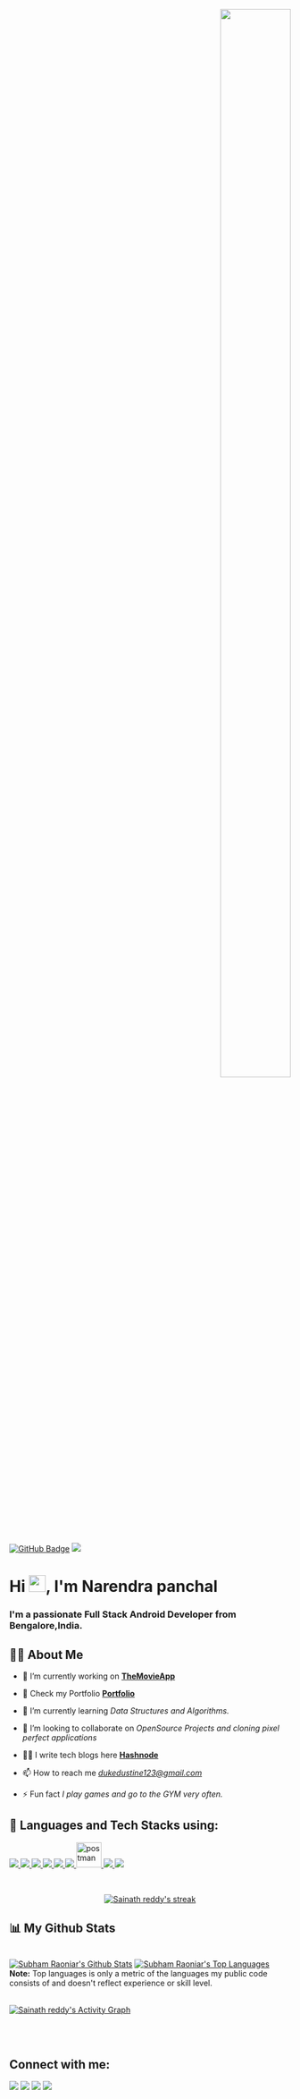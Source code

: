 <p align="right">
<a  href="#"><img width="50%" height="70%" src="https://camo.githubusercontent.com/2daa5a3f385c1ede09c109bb121875bb7738b99dffb43683bdf272ac5dd3dd0a/68747470733a2f2f6d65646961312e67697068792e636f6d2f6d656469612f31334867774773584630616947592f67697068792e676966" height="175px"/></a>
</p>
<a href="https://github.com/sainath-AI?tab=followers"><img src="https://img.shields.io/github/followers/sainath-AI?label=Followers&style=social" alt="GitHub Badge"></a>
<a href="https://github.com/sainath-AI/github-profile-views-counter">
    <img src="https://komarev.com/ghpvc/?username=narendrapanchal">
</a>

<h1 align="left">Hi <img src="https://raw.githubusercontent.com/MartinHeinz/MartinHeinz/master/wave.gif" width="30px">, I'm Narendra panchal</h1>
<h3 align="left">I'm a passionate Full Stack Android Developer from Bengalore,India.</h3>


## 🙋‍♂️ About Me

- 🔭 I’m currently working on **[TheMovieApp](https://github.com/MINTU325/GoogleMeet_Clone)**

- 🔭 Check my Portfolio **[Portfolio](https://sainath-ai.github.io/Sainath-s_Portfolio/)**

- 🌱 I’m currently learning *Data Structures and Algorithms.*

- 👯 I’m looking to collaborate on *OpenSource Projects and cloning pixel perfect applications*

- 👨‍💻 I write tech blogs here **[Hashnode](https://hashnode.com/@sainath01)**

- 📫 How to reach me *dukedustine123@gmail.com*

- ⚡ Fun fact *I play games and go to the GYM very often.*

## 🚀 Languages and Tech Stacks using:

<p align="left"> 
    <a href="https://www.java.com" target="_blank"> <img src="https://img.icons8.com/color/48/000000/java-coffee-cup-logo.png"/> </a>
    <a href="https://kotlinlang.org/" target="_blank"> <img src="https://img.icons8.com/color/48/000000/kotlin.png"/> </a>
    <a href="https://www.android.com/intl/en_in/" target="_blank"> <img src="https://img.icons8.com/fluent/48/000000/android-os.png"/> </a> 
    <a href="https://flutter.dev/" target="_blank"> <img src="https://img.icons8.com/fluent/48/000000/flutter.png"/> </a> 
    <a  href="https://www.mysql.com/" target="_blank"> <img src="https://img.icons8.com/fluent/50/000000/mysql-logo.png"/> </a>
    <a href="https://firebase.google.com/" target="_blank"> <img src="https://img.icons8.com/color/48/000000/firebase.png"/> </a> 
    <a href="https://postman.com" target="_blank"> <img src="https://www.vectorlogo.zone/logos/getpostman/getpostman-icon.svg" alt="postman" width="45" height="45"/> </a>   
    <a href="https://git-scm.com/" target="_blank"> <img src="https://img.icons8.com/color/48/000000/git.png"/> </a> 
     <a href="https://www.adobe.com/in/products/xd.html" target="_blank"><img src="https://img.icons8.com/color/48/000000/adobe-xd--v1.png"/> </a> 
   
</p>

<!-- [![React Badge](https://img.shields.io/badge/-React-61DBFB?style=for-the-badge&labelColor=black&logo=react&logoColor=61DBFB)](#)  [![Javascript Badge](https://img.shields.io/badge/-Javascript-F0DB4F?style=for-the-badge&labelColor=black&logo=javascript&logoColor=F0DB4F)](#) [![Typescript Badge](https://img.shields.io/badge/-Typescript-007acc?style=for-the-badge&labelColor=black&logo=typescript&logoColor=007acc)](#) [![Nodejs Badge](https://img.shields.io/badge/-Nodejs-3C873A?style=for-the-badge&labelColor=black&logo=node.js&logoColor=3C873A)](#) [![GraphQL Badge](https://img.shields.io/badge/-GraphQl-e535ab?style=for-the-badge&labelColor=black&logo=node.js&logoColor=e535ab)](#) -->
<br/>

<p align="center">
    <a href="https://github.com/sainath-AI/github-readme-streak-stats">
        <img title="🔥 Get streak stats for your profile at git.io/streak-stats" alt="Sainath reddy's streak" src="https://github-readme-streak-stats.herokuapp.com/?user=sainath-AI&theme=black-ice&hide_border=true&stroke=0000&background=060A0CD0"/>
    </a>
</p>

## 📊 My Github Stats

  <br/>
    <a href="https://github.com/sainath-AI/github-readme-stats"><img alt="Subham Raoniar's Github Stats" src="https://github-readme-stats.vercel.app/api?username=sainath-AI&show_icons=true&count_private=true&theme=react&hide_border=true&bg_color=0D1117" /></a>
  <a href="https://github.com/sainath-AI/github-readme-stats"><img alt="Subham Raoniar's Top Languages" src="https://github-readme-stats.vercel.app/api/top-langs/?username=sainath-AI&langs_count=8&count_private=true&layout=compact&theme=react&hide_border=true&bg_color=0D1117" /></a>
  <br/>
  <b>Note:</b> Top languages is only a metric of the languages my public code consists of and doesn't reflect experience or skill level.


<br/>
<br/>

<a href="https://github.com/sainath-AI/github-readme-activity-graph"><img alt="Sainath reddy's  Activity Graph" src="https://activity-graph.herokuapp.com/graph?username=sainath-AI&bg_color=0D1117&color=5BCDEC&line=5BCDEC&point=FFFFFF&hide_border=true" /></a>

<br/>
<br/>

## Connect with me:
<p align="left">

<a href = "https://www.linkedin.com/in/sainath-reddy-19b2391aa/"><img src="https://img.icons8.com/fluent/48/000000/linkedin.png"/></a>
<a href = "https://twitter.com/Sainath18060196"><img src="https://img.icons8.com/fluent/48/000000/twitter.png"/></a>
<a href = "https://www.instagram.com/sainath__red.e/"><img src="https://img.icons8.com/fluent/48/000000/instagram-new.png"/></a>
<a href = "https://stackoverflow.com/users/14885830/sainath-reddy"><img src="https://img.icons8.com/color/48/000000/stackoverflow.png"/></a>

</p>
